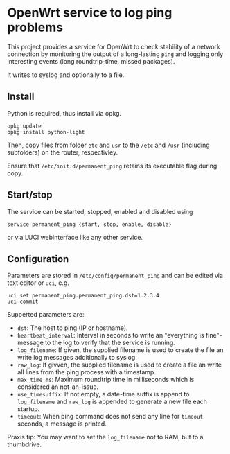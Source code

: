 # OpenWrt service to log ping problems

This project provides a service for OpenWrt to check stability of a network
connection by monitoring the output of a long-lasting `ping` and logging only
interesting events (long roundtrip-time, missed packages).

It writes to syslog and optionally to a file.

## Install
Python is required, thus install via opkg.
```
opkg update
opkg install python-light
```

Then, copy files from folder `etc` and `usr` to the `/etc` and `/usr` (including subfolders) on the router, respectivley.

Ensure that `/etc/init.d/permanent_ping` retains its executable flag during copy.

## Start/stop
The service can be started, stopped, enabled and disabled using
```
service permanent_ping {start, stop, enable, disable}
```
or via LUCI webinterface like any other service.

## Configuration
Parameters are stored in `/etc/config/permanent_ping` and can be edited via text editor or `uci`, e.g.
```
uci set permanent_ping.permanent_ping.dst=1.2.3.4
uci commit
```

Supperted parameters are:
* `dst`: The host to ping (IP or hostname).
* `heartbeat_interval`: Interval in seconds to write an "everything is fine"-message to the log to verify that the service is running.
* `log_filename`: If given, the supplied filename is used to create the file an write log messages additionally to syslog.
* `raw_log`: If givven, the supplied filename is used to create a file an write all lines from the ping process with a timestamp.
* `max_time_ms`: Maximum roundtrip time in milliseconds which is considered an not-an-issue.
* `use_timesuffix`: If not empty, a date-time suffix is append to `log_filename` and `raw_log` is appended to generate a new file each startup.
* `timeout`: When ping command does not send any line for `timeout` seconds, a message is printed.

Praxis tip: You may want to set the `log_filename` not to RAM, but to a thumbdrive.

